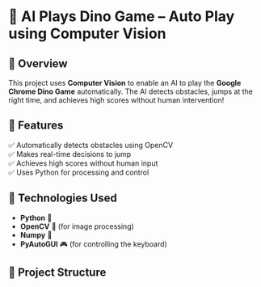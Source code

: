 # 🦖 AI Plays Dino Game – Auto Play using Computer Vision  

## 🚀 Overview  
This project uses **Computer Vision** to enable an AI to play the **Google Chrome Dino Game** automatically. The AI detects obstacles, jumps at the right time, and achieves high scores without human intervention!  

## 📌 Features  
✅ Automatically detects obstacles using OpenCV  
✅ Makes real-time decisions to jump  
✅ Achieves high scores without human input  
✅ Uses Python for processing and control  

## 🎯 Technologies Used  
- **Python** 🐍  
- **OpenCV** 👀 (for image processing)  
- **Numpy** 🔢  
- **PyAutoGUI** 🎮 (for controlling the keyboard)  

## 📂 Project Structure  
